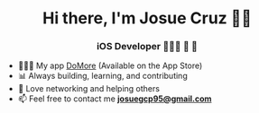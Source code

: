 <h1 align="center">Hi there, I'm Josue Cruz 👋🏽</h1>
<h3 align="center">iOS Developer 👨🏽‍💻 📱 </h3>

- 👨🏽‍💻 My app [DoMore](https://apps.apple.com/us/app/domore/id6444235740) (Available on the App Store)
- 📊 Always building, learning, and contributing 
- 🤝 Love networking and helping others 
- 📫 Feel free to contact me  **josuegcp95@gmail.com**
